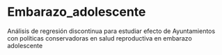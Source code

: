 # Embarazo_adolescente
 Análisis de regresión discontinua para estudiar efecto de Ayuntamientos con políticas conservadoras en salud reproductiva en embarazo adolescente
